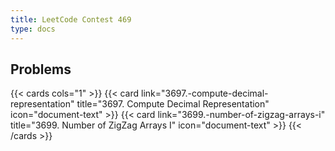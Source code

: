 ```yaml
---
title: LeetCode Contest 469
type: docs
---
```


## Problems

{{< cards cols="1" >}}
  {{< card link="3697.-compute-decimal-representation" title="3697. Compute Decimal Representation" icon="document-text" >}}
  {{< card link="3699.-number-of-zigzag-arrays-i" title="3699. Number of ZigZag Arrays I" icon="document-text" >}}
{{< /cards >}}
